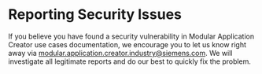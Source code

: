 <!--
SPDX-FileCopyrightText: 2023 Siemens AG

SPDX-License-Identifier: MIT
-->

# Reporting Security Issues

If you believe you have found a security vulnerability in Modular Application Creator use cases documentation, we encourage you to let us know right away via modular.application.creator.industry@siemens.com. We will investigate all legitimate reports and do our best to quickly fix the problem.
